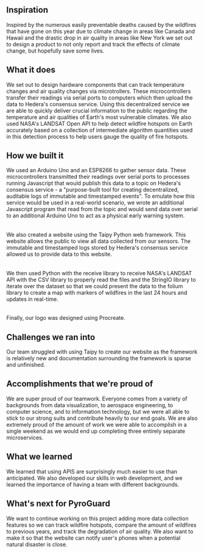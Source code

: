 ## Inspiration
Inspired by the numerous easily preventable deaths caused by the wildfires that have gone on this year due to climate change in areas like Canada and Hawaii and the drastic drop in air quality in areas like New York we set out to design a product to not only report and track the effects of climate change, but hopefully save some lives.

## What it does
We set out to design hardware components that can track temperature changes and air quality changes via microtrollers. These microcontrollers transfer their readings via serial ports to computers which then upload the data to Hedera's consensus service. Using this decentralized service we are able to quickly deliver crucial information to the public regarding the temperature and air qualities of Earth's most vulnerable climates. We also used NASA's LANDSAT Open API to help detect wildfire hotspots on Earth accurately based on a collection of intermediate algorithm quantities used in this detection process to help users gauge the quality of fire hotspots.

## How we built it
We used an Arduino Uno and an ESP8266 to gather sensor data. These microcontrollers transmitted their readings over serial ports to processes running Javascript that would publish this data to a topic on Hedera's consensus service - a "purpose-built tool for creating decentralized, auditable logs of immutable and timestamped events". To emulate how this service would be used in a real-world scenario, we wrote an additional Javascript program that read from the topic and would send data over serial to an additional Arduino Uno to act as a physical early warning system.
######

We also created a website using the Taipy Python web framework. This website allows the public to view all data collected from our sensors. The immutable and timestamped logs stored by Hedera's consensus service allowed us to provide data to this website. 
######

We then used Python with the receive library to receive NASA's LANDSAT API with the CSV library to properly read the files and the StringIO library to iterate over the dataset so that we could present the data to the folium library to create a map with markers of wildfires in the last 24 hours and updates in real-time.

######

Finally, our logo was designed using Procreate.

## Challenges we ran into
Our team struggled with using Taipy to create our website as the framework is relatively new and documentation surrounding the framework is sparse and unfinished.

## Accomplishments that we're proud of
We are super proud of our teamwork. Everyone comes from a variety of backgrounds from data visualization, to aerospace engineering, to computer science, and to information technology, but we were all able to stick to our strong suits and contribute heavily to our end goals. We are also extremely proud of the amount of work we were able to accomplish in a single weekend as we would end up completing three entirely separate microservices.

## What we learned
We learned that using APIS are surprisingly much easier to use than anticipated. We also developed our skills in web development, and we learned the importance of having a team with different backgrounds. 

## What's next for PyroGuard
We want to continue working on this project adding more data collection features so we can track wildfire hotspots, compare the amount of wildfires to previous years, and track the degradation of air quality. We also want to make it so that the website can notify user's phones when a potential natural disaster is close.